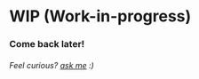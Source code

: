 # WIP (Work-in-progress)

### Come back later!
###### Feel curious? [ask me](https://t.me/pedromrtz) :)
